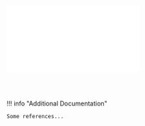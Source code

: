 <iframe class="slideshow" src="./slideshow.html" frameborder=0></iframe>

<br><br>

!!! info "Additional Documentation"

    Some references...
